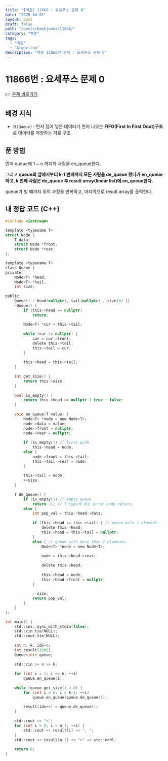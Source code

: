 ```yaml
---
title: "[백준] 11866 : 요세푸스 문제 0"
date: "2020-04-01"
layout: post
draft: false
path: "/posts/baekjoons/11866/"
category: "백준"
tags:
  - "백준"
  - "Algorithm"
description: "백준 11866번 문제 : 요세푸스 문제 0"
---
```


# 11866번 : 요세푸스 문제 0

👉 [문제 바로가기](https://www.acmicpc.net/problem/11866)


## 배경 지식
- `큐(Queue)` : 먼저 집어 넣은 데이터가 먼저 나오는 **FIFO(First In First Oout)구조**로 데이터를 저장하는 자료 구조

## 푼 방법
먼저 queue에 1 ~ n 까지의 사람을 en_queue한다. 

그리고 **queue의 앞에서부터 k-1 번째까지 모든 사람을 de_queue 했다가 en_queue하고, k 번째 사람은 de_queue 후 result array(linear list)에 en_queue한다.** 

queue가 빌 때까지 위의 과정을 반복하고, 마지막으로 result array를 출력한다.


## 내 정답 코드 (C++)

~~~c
#include <iostream>

template <typename T>
struct Node {
	T data;
	struct Node *front;
	struct Node *rear;
};

template <typename T>
class Queue {
private:
	Node<T> *head;
	Node<T> *tail;
	int size;
	
public:
	Queue() : head(nullptr), tail(nullptr) , size(0) {}
	~Queue() {
		if (this->head == nullptr)
			return;
		
		Node<T> *cur = this->tail;
		
		while (cur != nullptr) {
			cur = cur->front;
			delete this->tail;
			this->tail = cur;
		}
		
		this->head = this->tail;
	}
	
	int get_size() {
		return this->size;
	}
	
	bool is_empty() {
		return this->head == nullptr ? true : false;
	}
	
	void en_queue(T value) {
		Node<T> *node = new Node<T>;
		node->data = value;
		node->front = nullptr;
		node->rear = nullptr;
		
		if (is_empty()) // first push.
			this->head = node;
		else {
			node->front = this->tail;
			this->tail->rear = node;
		}
		
		this->tail = node;
		++size;
	}
	
	T de_queue() {
		if (is_empty()) // empty queue
			return -1; // T type에 맞는 error code return.
		else {
			int pop_val = this->head->data;
			
			if (this->head == this->tail) { // queue with 1 element.
				delete this->head;
				this->head = this->tail = nullptr;
			}
			else { // queue with more than 2 elements.
				Node<T> *node = new Node<T>;
				
				node = this->head->rear;
				
				delete this->head;
				
				this->head = node;
				this->head->front = nullptr;
			}
			
			--size;
			return pop_val;
		}
	}
};

int main() {
	std::ios::sync_with_stdio(false);
	std::cin.tie(NULL); 
	std::cout.tie(NULL);
	
	int n, k, idx=0;
	int result[1000];
	Queue<int> queue;
	
	std::cin >> n >> k;
	
	for (int i = 1; i <= n; ++i)
		queue.en_queue(i);
	
	while (queue.get_size() > 0) {
		for (int i = 0; i < k-1; ++i)
			queue.en_queue(queue.de_queue());
		
		result[idx++] = queue.de_queue();
	}
	
	std::cout << "<";
	for (int i = 0; i < n-1; ++i) {
		std::cout << result[i] << ", ";
	}
	std::cout << result[n-1] << ">" << std::endl;
	
	return 0;
}
~~~